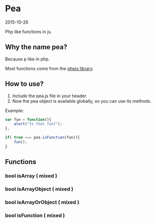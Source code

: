 Pea
=========
2015-10-26


Php like functions in js.



Why the name pea?
--------------------

Because p like in php.

Most functions come from the [phpjs library](http://phpjs.org/).



How to use?
---------------

1. Include the pea.js file in your header.
2. Now the pea object is available globally, so you can use its methods.


Example:

```js
var fun = function(){
    alert("Is that fun?");
};

if( true === pea.isFunction(fun)){
    fun();
}

```



Functions
-------------


### bool    isArray ( mixed ) 
### bool    isArrayObject ( mixed ) 
### bool    isArrayOrObject ( mixed ) 
### bool    isFunction ( mixed ) 
